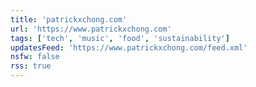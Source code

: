 ```yaml
---
title: 'patrickxchong.com'
url: 'https://www.patrickxchong.com'
tags: ['tech', 'music', 'food', 'sustainability']
updatesFeed: 'https://www.patrickxchong.com/feed.xml'
nsfw: false
rss: true
---
```

